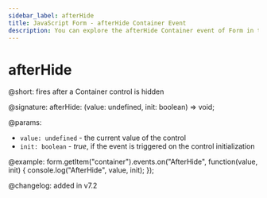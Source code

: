 ```yaml
---
sidebar_label: afterHide
title: JavaScript Form - afterHide Container Event 
description: You can explore the afterHide Container event of Form in the documentation of the DHTMLX JavaScript UI library. Browse developer guides and API reference, try out code examples and live demos, and download a free 30-day evaluation version of DHTMLX Suite 7.
---
```


# afterHide

@short: fires after a Container control is hidden

@signature: afterHide: (value: undefined, init: boolean) => void;

@params:
- `value: undefined` - the current value of the control
- `init: boolean` - *true*, if the event is triggered on the control initialization

@example:
form.getItem("container").events.on("AfterHide", function(value, init) {
    console.log("AfterHide", value, init);
});

@changelog: added in v7.2
